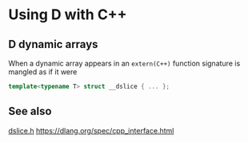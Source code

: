 Using D with C++
================

D dynamic arrays
----------------

When a dynamic array appears in an `extern(C++)` function signature is mangled as if it were 
```C++
template<typename T> struct __dslice { ... };
```


See also
--------
[dslice.h](c++/dslice.h)
https://dlang.org/spec/cpp_interface.html
